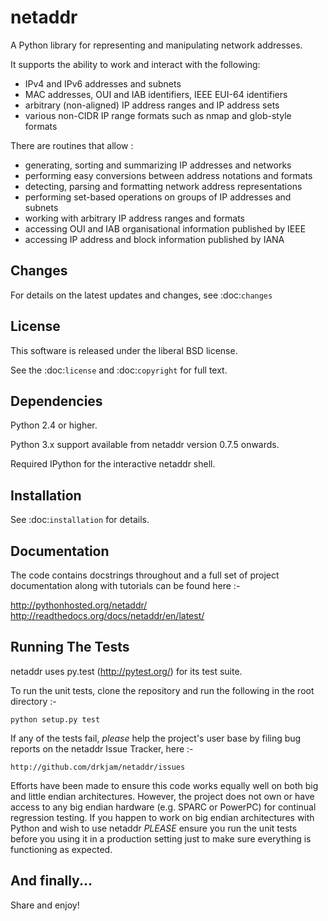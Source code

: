 netaddr
=======

A Python library for representing and manipulating network addresses.

It supports the ability to work and interact with the following:

- IPv4 and IPv6 addresses and subnets
- MAC addresses, OUI and IAB identifiers, IEEE EUI-64 identifiers
- arbitrary (non-aligned) IP address ranges and IP address sets
- various non-CIDR IP range formats such as nmap and glob-style formats

There are routines that allow :

- generating, sorting and summarizing IP addresses and networks
- performing easy conversions between address notations and formats
- detecting, parsing and formatting network address representations
- performing set-based operations on groups of IP addresses and subnets
- working with arbitrary IP address ranges and formats
- accessing OUI and IAB organisational information published by IEEE
- accessing IP address and block information published by IANA

Changes
-------

For details on the latest updates and changes, see :doc:`changes`

License
-------

This software is released under the liberal BSD license.

See the :doc:`license` and :doc:`copyright` for full text.

Dependencies
------------

Python 2.4 or higher.

Python 3.x support available from netaddr version 0.7.5 onwards.

Required IPython for the interactive netaddr shell.

Installation
------------

See :doc:`installation` for details.

Documentation
-------------

The code contains docstrings throughout and a full set of project
documentation along with tutorials can be found here :-

http://pythonhosted.org/netaddr/
http://readthedocs.org/docs/netaddr/en/latest/

Running The Tests
-----------------

netaddr uses py.test (http://pytest.org/) for its test suite.

To run the unit tests, clone the repository and run the following in the
root directory :-

    python setup.py test

If any of the tests fail, *please* help the project's user base by filing
bug reports on the netaddr Issue Tracker, here :-

	http://github.com/drkjam/netaddr/issues

Efforts have been made to ensure this code works equally well on both big and 
little endian architectures. However, the project does not own or have access
to any big endian hardware (e.g. SPARC or PowerPC) for continual regression 
testing. If you happen to work on big endian architectures with Python and wish
to use netaddr *PLEASE* ensure you run the unit tests before you using it in a 
production setting just to make sure everything is functioning as expected.

And finally...
--------------

Share and enjoy!
